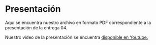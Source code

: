 # Presentación

Aquí se encuentra nuestro archivo en formato PDF correspondiente a la presentación de la entrega 04.

Nuestro video de la presentación se encuentra [disponible en Youtube.](https://www.youtube.com/watch?v=vD7J3bNOHgc)